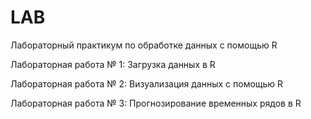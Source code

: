 # LAB

Лабораторный практикум по обработке данных с помощью R

Лабораторная работа № 1: Загрузка данных в R

Лабораторная работа № 2: Визуализация данных c помощью R

Лабораторная работа № 3: Прогнозирование временных рядов в R
